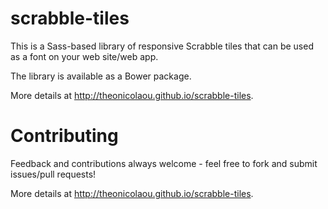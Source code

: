 # scrabble-tiles
This is a Sass-based library of responsive Scrabble tiles that can be used as a font on your web site/web app.

The library is available as a Bower package.

More details at http://theonicolaou.github.io/scrabble-tiles.

# Contributing
Feedback and contributions always welcome - feel free to fork and submit issues/pull requests!

More details at http://theonicolaou.github.io/scrabble-tiles.